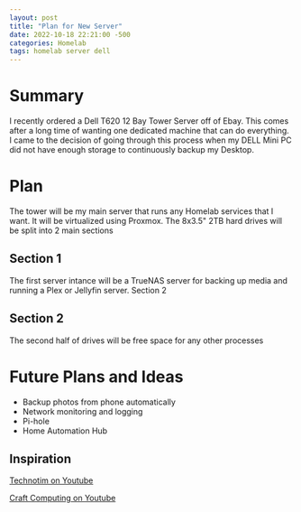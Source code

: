```yaml
---
layout: post
title: "Plan for New Server"
date: 2022-10-18 22:21:00 -500
categories: Homelab
tags: homelab server dell
---
```


# Summary
I recently ordered a Dell T620 12 Bay Tower Server off of Ebay. This comes after a long time of wanting one dedicated machine that can do everything. I came to the decision of going through this process when my DELL Mini PC did not have enough storage to continuously backup my Desktop. 

# Plan
The tower will be my main server that runs any Homelab services that I want. It will be virtualized using Proxmox. The 8x3.5" 2TB hard drives will be split into 2 main sections

## Section 1
The first server intance will be a TrueNAS server for backing up media and running a Plex or Jellyfin server.
Section 2

## Section 2
The second half of drives will be free space for any other processes

# Future Plans and Ideas
* Backup photos from phone automatically
* Network monitoring and logging
* Pi-hole
* Home Automation Hub

## Inspiration
[Technotim on Youtube](https://www.youtube.com/c/TechnoTimLive)

[Craft Computing on Youtube](https://www.youtube.com/c/CraftComputing)
